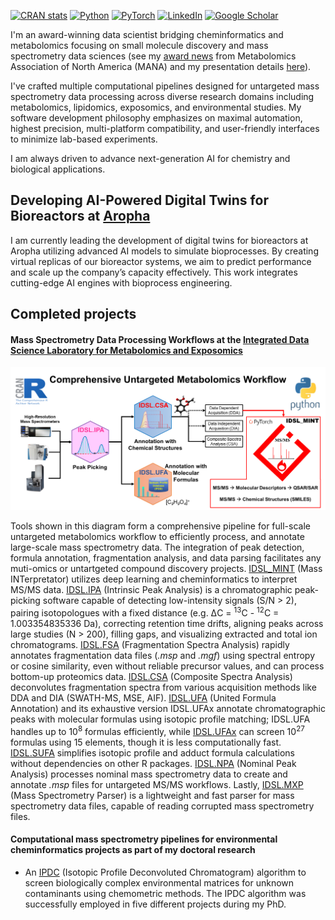 <!-- badges: start -->
[![CRAN stats](https://img.shields.io/badge/R-276DC3?style=for-the-badge&logo=r&logoColor=white)](https://CRAN.R-project.org/package=IDSL.IPA)
[![Python](https://img.shields.io/badge/python-3670A0?style=for-the-badge&logo=python&logoColor=ffdd54)](https://github.com/idslme/IDSL_MINT)
[![PyTorch](https://img.shields.io/badge/PyTorch-EE4C2C?style=for-the-badge&logo=pytorch&logoColor=white)](https://github.com/idslme/IDSL_MINT)
[![LinkedIn](https://img.shields.io/badge/LinkedIn-0077B5?style=for-the-badge&logo=linkedin&logoColor=white)](https://www.linkedin.com/in/sadjad-fakouri-baygi-31b5a856)
[![Google Scholar](https://img.shields.io/badge/Google%20Scholar-4285F4?style=for-the-badge&logo=google-scholar&logoColor=white)](https://scholar.google.com/citations?hl=en&user=WzBF1YMAAAAJ)
<!-- badges: end -->

I'm an award-winning data scientist bridging cheminformatics and metabolomics focusing on small molecule discovery and mass spectrometry data sciences (see my [award news](https://mountsinaiexposomics.org/dr-sadjad-fakouri-baygi-wins-the-mark-p-styczynski-early-career-award-in-computational-metabolomics-from-metabolomics-association-of-north-america-mana/) from Metabolomics Association of North America (MANA) and my presentation details [here](https://metabolomicscentre.ca/metabonews-november-issue-mana-conference-presenters)).

I've crafted multiple computational pipelines designed for untargeted mass spectrometry data processing across diverse research domains including metabolomics, lipidomics, exposomics, and environmental studies. My software development philosophy emphasizes on maximal automation, highest precision, multi-platform compatibility, and user-friendly interfaces to minimize lab-based experiments.

I am always driven to advance next-generation AI for chemistry and biological applications.

## Developing AI-Powered Digital Twins for Bioreactors at [Aropha](https://github.com/Aropha)
I am currently leading the development of digital twins for bioreactors at Aropha utilizing advanced AI models to simulate bioprocesses. By creating virtual replicas of our bioreactor systems, we aim to predict performance and scale up the company’s capacity effectively. This work integrates cutting-edge AI engines with bioprocess engineering.

## Completed projects
#### Mass Spectrometry Data Processing Workflows at the [Integrated Data Science Laboratory for Metabolomics and Exposomics](https://github.com/idslme)

<p align="center">
  <img src="https://github.com/sajfb/sajfb/blob/main/Comprehensive_Untargeted_Metabolomics_Workflow.PNG" alt="image description">
</p>

Tools shown in this diagram form a comprehensive pipeline for full-scale untargeted metabolomics workflow to efficiently process, and annotate large-scale mass spectrometry data. The integration of peak detection, formula annotation, fragmentation analysis, and data parsing facilitates any muti-omics or untartgeted compound discovery projects.
[IDSL_MINT](https://github.com/idslme/IDSL_MINT) (Mass INTerpretator) utilizes deep learning and cheminformatics to interpret MS/MS data. [IDSL.IPA](https://github.com/idslme/IDSL.IPA) (Intrinsic Peak Analysis) is a chromatographic peak-picking software capable of detecting low-intensity signals (S/N > 2), pairing isotopologues with a fixed distance (e.g. &Delta;C = <sup>13</sup>C - <sup>12</sup>C = 1.003354835336 Da), correcting retention time drifts, aligning peaks across large studies (N > 200), filling gaps, and visualizing extracted and total ion chromatograms. [IDSL.FSA](https://github.com/idslme/IDSL.FSA) (Fragmentation Spectra Analysis) rapidly annotates fragmentation data files (*.msp* and *.mgf*) using spectral entropy or cosine similarity, even without reliable precursor values, and can process bottom-up proteomics data. [IDSL.CSA](https://github.com/idslme/IDSL.CSA) (Composite Spectra Analysis) deconvolutes fragmentation spectra from various acquisition methods like DDA and DIA (SWATH-MS, MSE, AIF). [IDSL.UFA](https://github.com/idslme/IDSL.UFA) (United Formula Annotation) and its exhaustive version IDSL.UFAx annotate chromatographic peaks with molecular formulas using isotopic profile matching; IDSL.UFA handles up to 10<sup>8</sup> formulas efficiently, while [IDSL.UFAx](https://github.com/idslme/IDSL.UFAx) can screen 10<sup>27</sup> formulas using 15 elements, though it is less computationally fast. [IDSL.SUFA](https://github.com/idslme/IDSL.SUFA) simplifies isotopic profile and adduct formula calculations without dependencies on other R packages. [IDSL.NPA](https://github.com/idslme/IDSL.NPA) (Nominal Peak Analysis) processes nominal mass spectrometry data to create and annotate *.msp* files for untargeted MS/MS workflows. Lastly, [IDSL.MXP](https://github.com/idslme/IDSL.MXP) (Mass Spectrometry Parser) is a lightweight and fast parser for mass spectrometry data files, capable of reading corrupted mass spectrometry files.

#### Computational mass spectrometry pipelines for environmental cheminformatics projects as part of my doctoral research
  - An [IPDC](https://github.com/sajfb/Isotopic-Profile-Deconvolution-Chromatogram-IPDC-algorithm) (Isotopic Profile Deconvoluted Chromatogram) algorithm to screen biologically complex environmental matrices for unknown contaminants using chemometric methods. The IPDC algorithm was successfully employed in five different projects during my PhD.
